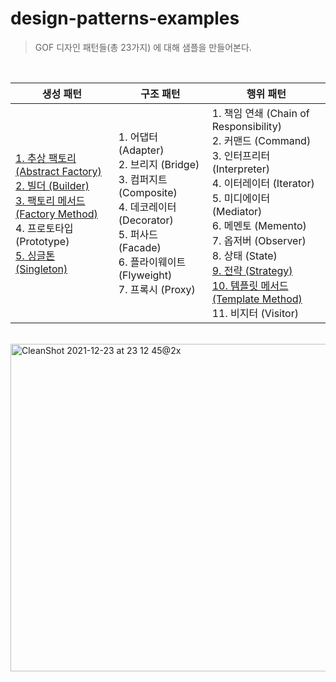 # design-patterns-examples

> GOF 디자인 패턴들(총 23가지) 에 대해 샘플을 만들어본다.

<br>

|생성 패턴|구조 패턴|행위 패턴|
|------|---|---|
|[1. 추상 팩토리 (Abstract Factory)](./src/main/kotlin/me/bactoria/creational/abstractfactory) <br> [2. 빌더 (Builder)](./src/main/kotlin/me/bactoria/creational/builder) <br> [3. 팩토리 메서드 (Factory Method)](./src/main/kotlin/me/bactoria/creational/factorymethod) <br> 4. 프로토타입 (Prototype) <br> [5. 싱글톤 (Singleton)](./src/main/kotlin/me/bactoria/creational/singleton)|1. 어댑터 (Adapter) <br> 2. 브리지 (Bridge) <br> 3. 컴퍼지트 (Composite) <br> 4. 데코레이터 (Decorator) <br>  5. 퍼사드 (Facade) <br>  6. 플라이웨이트 (Flyweight) <br>  7. 프록시 (Proxy)|1. 책임 연쇄 (Chain of Responsibility) <br> 2. 커맨드 (Command) <br> 3. 인터프리터 (Interpreter) <br> 4. 이터레이터 (Iterator) <br> 5. 미디에이터 (Mediator) <br> 6. 메멘토 (Memento) <br> 7. 옵저버 (Observer) <br> 8. 상태 (State) <br> [9. 전략 (Strategy)](./src/main/kotlin/me/bactoria/behavioral/strategy) <br> [10. 템플릿 메서드 (Template Method)](./src/main/kotlin/me/bactoria/behavioral/templatemethod) <br> 11. 비지터 (Visitor)|

<br>

<img width="524" alt="CleanShot 2021-12-23 at 23 12 45@2x" src="https://user-images.githubusercontent.com/25674959/147252166-b95ad36f-ff6e-4ead-8160-8f6418a5a129.png">
